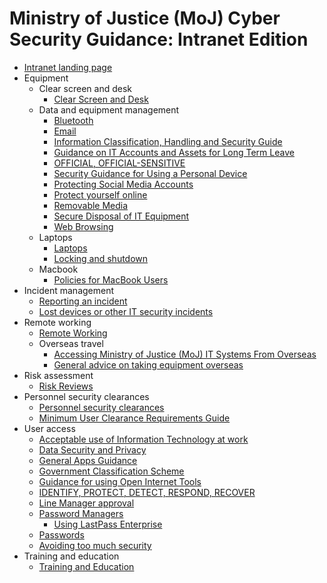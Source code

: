 # Ministry of Justice \(MoJ\) Cyber Security Guidance: Intranet Edition

-   [Intranet landing page](intranet-landing-page.md)
-   Equipment
    -   Clear screen and desk
        -   [Clear Screen and Desk](clear-screen-and-desk.md)
    -   Data and equipment management
        -   [Bluetooth](bluetooth.md)
        -   [Email](email.md)
        -   [Information Classification, Handling and Security Guide](information-classification-handling-and-security-guide.md)
        -   [Guidance on IT Accounts and Assets for Long Term Leave](long-term-leave.md)
        -   [OFFICIAL, OFFICIAL-SENSITIVE](official-official-sensitive.md)
        -   [Security Guidance for Using a Personal Device](personal-devices.md)
        -   [Protecting Social Media Accounts](protecting-social-media-accounts.md)
        -   [Protect yourself online](protect-yourself-online.md)
        -   [Removable Media](removable-media.md)
        -   [Secure Disposal of IT Equipment](secure-disposal-of-it-equipment.md)
        -   [Web Browsing](web-browsing.md)
    -   Laptops
        -   [Laptops](laptops.md)
        -   [Locking and shutdown](locking-and-shutdown.md)
    -   Macbook
        -   [Policies for MacBook Users](policies-for-macbook-users.md)
-   Incident management
    -   [Reporting an incident](reporting-an-incident.md)
    -   [Lost devices or other IT security incidents](lost-devices-incidents.md)
-   Remote working
    -   [Remote Working](remote-working.md)
    -   Overseas travel
        -   [Accessing Ministry of Justice \(MoJ\) IT Systems From Overseas](accessing-moj-it-systems-from-overseas.md)
        -   [General advice on taking equipment overseas](general-advice-on-taking-equipment-overseas.md)
-   Risk assessment
    -   [Risk Reviews](risk-reviews.md)
-   Personnel security clearances
    -   [Personnel security clearances](personnel-security-clearances.md)
    -   [Minimum User Clearance Requirements Guide](minimum-user-clearance-requirements-guide.md)
-   User access
    -   [Acceptable use of Information Technology at work](acceptable-use.md)
    -   [Data Security and Privacy](data-security-and-privacy.md)
    -   [General Apps Guidance](general-user-video-and-messaging-apps-guidance.md)
    -   [Government Classification Scheme](government-classification-scheme.md)
    -   [Guidance for using Open Internet Tools](guidance-for-using-open-internet-tools.md)
    -   [IDENTIFY, PROTECT, DETECT, RESPOND, RECOVER](identify-protect-detect-respond-recover.md)
    -   [Line Manager approval](line-manager-approval.md)
    -   [Password Managers](password-managers.md)
        -   [Using LastPass Enterprise](using-lastpass.md)
    -   [Passwords](passwords.md)
    -   [Avoiding too much security](setecastronomy.md)
-   Training and education
    -   [Training and Education](training-and-education.md)

